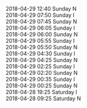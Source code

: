 2018-04-29 12:40 Sunday  N  
2018-04-29 07:50 Sunday  I  
2018-04-29 07:45 Sunday  N  
2018-04-29 06:05 Sunday  I  
2018-04-29 06:00 Sunday  N  
2018-04-29 05:55 Sunday  I  
2018-04-29 05:50 Sunday  N  
2018-04-29 04:30 Sunday  I  
2018-04-29 04:25 Sunday  N  
2018-04-29 02:25 Sunday  I  
2018-04-29 02:20 Sunday  N  
2018-04-29 00:35 Sunday  I  
2018-04-29 00:25 Sunday  N  
2018-04-28 19:25 Saturday  I  
2018-04-28 09:25 Saturday  N  
